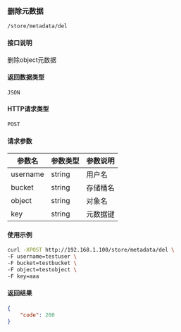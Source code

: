 ### 删除元数据
`/store/metadata/del`

#### 接口说明
删除object元数据

#### 返回数据类型
`JSON`

#### HTTP请求类型
`POST`

#### 请求参数
|参数名|参数类型|参数说明|
|--|--|--|
|username|string|用户名|
|bucket|string|存储桶名|
|object|string|对象名|
|key|string|元数据键|

#### 使用示例
```sh
curl -XPOST http://192.168.1.100/store/metadata/del \
-F username=testuser \
-F bucket=testbucket \
-F object=testobject \
-F key=aaa
```

#### 返回结果
```json
{
	"code":	200
}
```